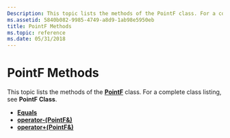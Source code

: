 ```yaml
---
Description: This topic lists the methods of the PointF class. For a complete class listing, see PointF Class.
ms.assetid: 5840b082-9985-4749-a8d9-1ab98e5950eb
title: PointF Methods
ms.topic: reference
ms.date: 05/31/2018
---
```


# PointF Methods

This topic lists the methods of the [**PointF**](/windows/desktop/api/gdiplustypes/nl-gdiplustypes-pointf) class. For a complete class listing, see **PointF Class**.

-   [**Equals**](/windows/desktop/api/Gdiplustypes/nf-gdiplustypes-pointf-equals)
-   [**operator-(PointF&)**](/windows/win32/api/gdiplustypes/nf-gdiplustypes-pointf-operator-sub)
-   [**operator+(PointF&)**](/windows/win32/api/gdiplustypes/nf-gdiplustypes-pointf-operator-add)

 

 